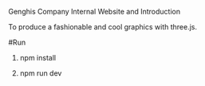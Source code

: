 
Genghis Company Internal Website and Introduction

To produce a fashionable and cool graphics with three.js.


#Run  
1. npm install

2. npm run dev

